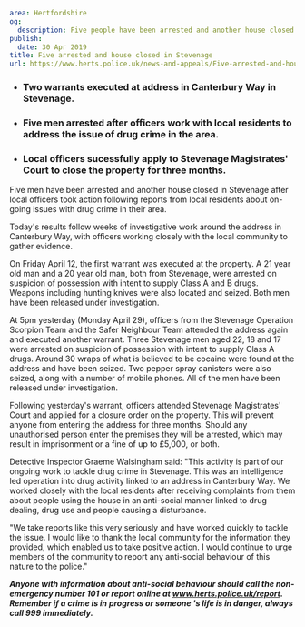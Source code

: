 ```yaml
area: Hertfordshire
og:
  description: Five people have been arrested and another house closed in Stevenage after local officers took action following reports from local residents about on-going issues with drug crime in their area.
publish:
  date: 30 Apr 2019
title: Five arrested and house closed in Stevenage
url: https://www.herts.police.uk/news-and-appeals/Five-arrested-and-house-closed-in-Stevenage-0146E
```

* ### Two warrants executed at address in Canterbury Way in Stevenage.

 * ### Five men arrested after officers work with local residents to address the issue of drug crime in the area.

 * ### Local officers sucessfully apply to Stevenage Magistrates' Court to close the property for three months.

Five men have been arrested and another house closed in Stevenage after local officers took action following reports from local residents about on-going issues with drug crime in their area.

Today's results follow weeks of investigative work around the address in Canterbury Way, with officers working closely with the local community to gather evidence.

On Friday April 12, the first warrant was executed at the property. A 21 year old man and a 20 year old man, both from Stevenage, were arrested on suspicion of possession with intent to supply Class A and B drugs. Weapons including hunting knives were also located and seized. Both men have been released under investigation.

At 5pm yesterday (Monday April 29), officers from the Stevenage Operation Scorpion Team and the Safer Neighbour Team attended the address again and executed another warrant. Three Stevenage men aged 22, 18 and 17 were arrested on suspicion of possession with intent to supply Class A drugs. Around 30 wraps of what is believed to be cocaine were found at the address and have been seized. Two pepper spray canisters were also seized, along with a number of mobile phones. All of the men have been released under investigation.

Following yesterday's warrant, officers attended Stevenage Magistrates' Court and applied for a closure order on the property. This will prevent anyone from entering the address for three months. Should any unauthorised person enter the premises they will be arrested, which may result in imprisonment or a fine of up to £5,000, or both.

Detective Inspector Graeme Walsingham said: "This activity is part of our ongoing work to tackle drug crime in Stevenage. This was an intelligence led operation into drug activity linked to an address in Canterbury Way. We worked closely with the local residents after receiving complaints from them about people using the house in an anti-social manner linked to drug dealing, drug use and people causing a disturbance.

"We take reports like this very seriously and have worked quickly to tackle the issue. I would like to thank the local community for the information they provided, which enabled us to take positive action. I would continue to urge members of the community to report any anti-social behaviour of this nature to the police."

**_Anyone with information about anti-social behaviour should call the non-emergency number 101 or report online at www.herts.police.uk/report. Remember if a crime is in progress or someone 's life is in danger, always call 999 immediately._**
